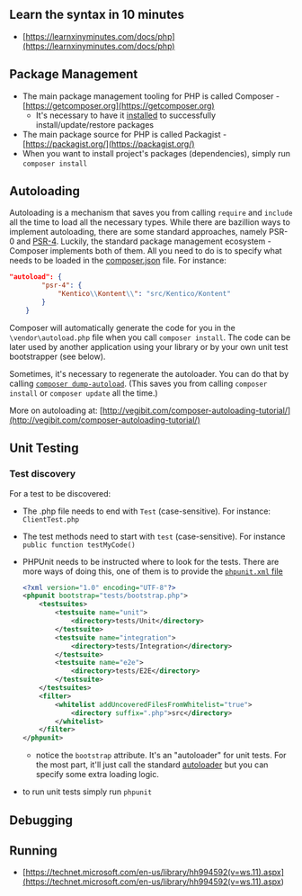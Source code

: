 ## Learn the syntax in 10 minutes

- [https://learnxinyminutes.com/docs/php](https://learnxinyminutes.com/docs/php)

## Package Management

- The main package management tooling for PHP is called Composer - [https://getcomposer.org](https://getcomposer.org)
  - It's necessary to have it [installed](https://github.com/Kentico/kentico-delivery-sdk-php/wiki/Developing-PHP-in-Visual-Studio-Code-for-Dummies) to successfully install/update/restore packages
- The main package source for PHP is called Packagist - [https://packagist.org/](https://packagist.org/)
- When you want to install project's packages (dependencies), simply run `composer install`

## Autoloading

Autoloading is a mechanism that saves you from calling `require` and `include` all the time to load all the necessary types. While there are bazillion ways to implement autoloading, there are some standard approaches, namely PSR-0 and [PSR-4](http://www.php-fig.org/psr/psr-4/). Luckily, the standard package management ecosystem - Composer implements both of them.
All you need to do is to specify what needs to be loaded in the [composer.json](https://github.com/Kentico/kontent-delivery-sdk-php/blob/master/composer.json) file. For instance:

```json
"autoload": {
        "psr-4": {
            "Kentico\\Kontent\\": "src/Kentico/Kontent"
        }
    }
```

Composer will automatically generate the code for you in the `\vendor\autoload.php` file when you call `composer install`. The code can be later used by another application using your library or by your own unit test bootstrapper (see below).

Sometimes, it's necessary to regenerate the autoloader. You can do that by calling [`composer dump-autoload`](https://getcomposer.org/doc/03-cli.md#dump-autoload). (This saves you from calling `composer install` or `composer update` all the time.)

More on autoloading at: [http://vegibit.com/composer-autoloading-tutorial/](http://vegibit.com/composer-autoloading-tutorial/)

## Unit Testing

### Test discovery

For a test to be discovered:

- The .php file needs to end with `Test` (case-sensitive). For instance: `ClientTest.php`
- The test methods need to start with `test` (case-sensitive). For instance `public function testMyCode()`
- PHPUnit needs to be instructed where to look for the tests. There are more ways of doing this, one of them is to provide the [`phpunit.xml` file](https://github.com/Kentico/kontent-delivery-sdk-php/blob/master/phpunit.xml)

  ```xml
  <?xml version="1.0" encoding="UTF-8"?>
  <phpunit bootstrap="tests/bootstrap.php">
      <testsuites>
          <testsuite name="unit">
              <directory>tests/Unit</directory>
          </testsuite>
          <testsuite name="integration">
              <directory>tests/Integration</directory>
          </testsuite>
          <testsuite name="e2e">
              <directory>tests/E2E</directory>
          </testsuite>
      </testsuites>
      <filter>
          <whitelist addUncoveredFilesFromWhitelist="true">
              <directory suffix=".php">src</directory>
          </whitelist>
      </filter>
  </phpunit>
  ```

  - notice the `bootstrap` attribute. It's an "autoloader" for unit tests. For the most part, it'll just call the standard [autoloader](https://github.com/Kentico/kontent-delivery-sdk-php/blob/master/tests/bootstrap.php) but you can specify some extra loading logic.

- to run unit tests simply run `phpunit`

## Debugging

## Running

- [https://technet.microsoft.com/en-us/library/hh994592(v=ws.11).aspx](<https://technet.microsoft.com/en-us/library/hh994592(v=ws.11).aspx>)
